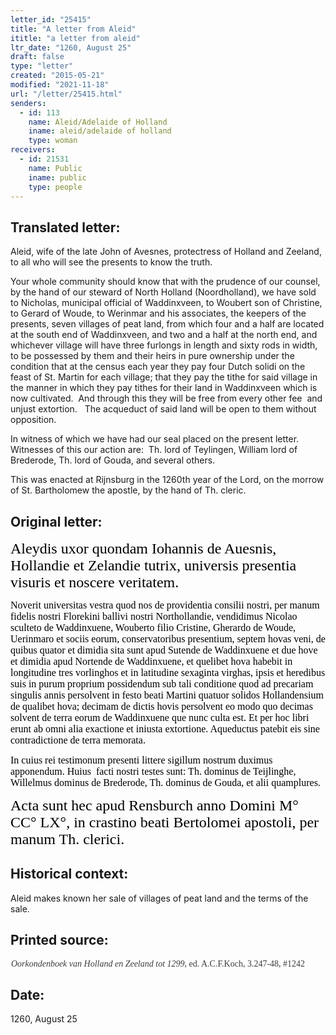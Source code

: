 ```yaml
---
letter_id: "25415"
title: "A letter from Aleid"
ititle: "a letter from aleid"
ltr_date: "1260, August 25"
draft: false
type: "letter"
created: "2015-05-21"
modified: "2021-11-18"
url: "/letter/25415.html"
senders:
  - id: 113
    name: Aleid/Adelaide of Holland
    iname: aleid/adelaide of holland
    type: woman
receivers:
  - id: 21531
    name: Public
    iname: public
    type: people
---
```

<h2> Translated letter:</h2><p>Aleid, wife of the late John of Avesnes, protectress of Holland and Zeeland, to all who will see the presents to know the truth.</p><p>Your whole community should know that with the prudence of our counsel, by the hand of our steward of North Holland (Noordholland), we have sold&nbsp; to Nicholas, municipal official of Waddinxveen, to Woubert son of Christine,&nbsp; to Gerard of Woude, to Werinmar and his associates, the keepers of the presents, seven villages of peat land, from which four and a half are located at the south end of Waddinxveen, and two and a half at the north end, and whichever village will have three furlongs in length and sixty rods in width, to be possessed by them and their heirs in pure ownership under the condition that at the census each year they pay four Dutch solidi on the feast of St. Martin for each village; that they pay the tithe for said village in the manner in which they pay tithes for their land in Waddinxveen which is now cultivated.&nbsp; And through this they will be free from every other fee&nbsp; and unjust extortion.&nbsp;&nbsp; The acqueduct of said land will be open to them without opposition.</p><p>In witness of which we have had our seal placed on the present letter.&nbsp; Witnesses of this our action are:&nbsp; Th. lord of Teylingen, William lord of Brederode, Th. lord of Gouda, and several others.</p><p>This was enacted at Rijnsburg in the 1260th year of the Lord, on the morrow of St. Bartholomew the apostle, by the hand of Th. cleric.</p><p></p><h2 class="mt-4"> Original letter:</h2><p><span style="color: #000000; font-family: Angsana New; font-size: x-large;">Aleydis uxor quondam Iohannis de Auesnis, Hollandie et Zelandie tutrix, universis presentia visuris et noscere veritatem.</span></p><p><span style="font-family: Times New Roman;"><span style="color: #000000; font-size: medium;">Noverit universitas vestra quod nos de providentia consilii nostri, per manum fidelis nostri Florekini ballivi nostri Northollandie, vendidimus Nicolao sculteto de Waddinxuene, Wouberto filio Cristine, Gherardo de Woude, Uerinmaro et sociis eorum, conservatoribus presentium, septem hovas veni, de quibus quator et dimidia sita sunt apud Sutende de Waddinxuene et due hove et dimidia apud Nortende de Waddinxuene, et quelibet hova habebit in longitudine tres vorlinghos et in latitudine sexaginta virghas, ipsis et heredibus suis in purum proprium possidendum sub tali conditione quod ad precariam singulis annis persolvent in festo beati Martini quatuor solidos Hollandensium de qualibet hova; decimam de dictis hovis persolvent eo modo quo decimas solvent de terra eorum de Waddinxuene que nunc culta est. Et per hoc libri</span><span style="color: #000000; font-size: small;"> </span><span style="color: #000000; font-size: medium;">erunt ab omni alia exactione et iniusta extortione. Aqueductus patebit eis sine contradictione de terra memorata.</span></span></p><p><span style="font-family: Times New Roman;"><span style="color: #000000; font-size: medium;">In cuius rei testimonum presenti littere sigillum nostrum duximus apponendum. Huius</span><span style="color: #000000; font-size: medium;">&nbsp; </span><span style="color: #000000; font-size: medium;">facti nostri testes sunt: Th. dominus de Teijlinghe, Willelmus dominus de Brederode, Th. dominus de Gouda, et alii quamplures.</span></span></p><p><span style="color: #000000; font-family: Angsana New; font-size: x-large;">Acta sunt hec apud Rensburch anno Domini M° CC° LX°, in crastino beati Bertolomei apostoli, per manum Th. clerici.</span></p><p></p><h2 class="mt-4"> Historical context:</h2><p>Aleid makes known her sale of villages of peat land and the terms of the sale.</p><p></p><p></p><p></p><p></p><p></p><p></p><p></p><p></p><p></p><p></p><p></p><p></p><p></p><p></p><p></p><p></p><p></p><p></p><p></p><p></p><p></p><p></p><p></p><p></p><p></p><p></p><p></p><p></p><p></p><p></p><p></p><p></p><p></p><p></p><p></p><p></p><p></p><p></p><p></p><h2 class="mt-4"> Printed source:</h2><p style="margin: 0in 2.9pt 6pt 0.7pt;"><em><span style="background: white; color: #3b3b3b; font-family: 'Georgia',serif; font-size: 10.5pt; mso-bidi-font-family: 'Times New Roman'; mso-bidi-theme-font: minor-bidi;">Oorkondenboek van Holland en Zeeland tot 1299</span></em><span style="background: white; color: #3b3b3b; font-family: 'Georgia',serif; font-size: 10.5pt;">, ed. A.C.F.Koch, 3.247-48, #1242</span></p><p></p><h2 class="mt-4"> Date:</h2>1260, August 25